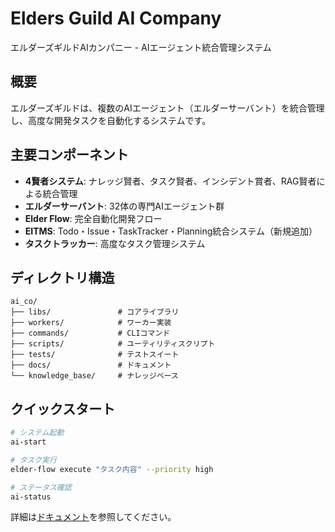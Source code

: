# Elders Guild AI Company

エルダーズギルドAIカンパニー - AIエージェント統合管理システム

## 概要

エルダーズギルドは、複数のAIエージェント（エルダーサーバント）を統合管理し、高度な開発タスクを自動化するシステムです。

## 主要コンポーネント

- **4賢者システム**: ナレッジ賢者、タスク賢者、インシデント賞者、RAG賢者による統合管理
- **エルダーサーバント**: 32体の専門AIエージェント群
- **Elder Flow**: 完全自動化開発フロー
- **EITMS**: Todo・Issue・TaskTracker・Planning統合システム（新規追加）
- **タスクトラッカー**: 高度なタスク管理システム

## ディレクトリ構造

```
ai_co/
├── libs/               # コアライブラリ
├── workers/            # ワーカー実装
├── commands/           # CLIコマンド
├── scripts/            # ユーティリティスクリプト
├── tests/              # テストスイート
├── docs/               # ドキュメント
└── knowledge_base/     # ナレッジベース
```

## クイックスタート

```bash
# システム起動
ai-start

# タスク実行
elder-flow execute "タスク内容" --priority high

# ステータス確認
ai-status
```

詳細は[ドキュメント](docs/)を参照してください。
